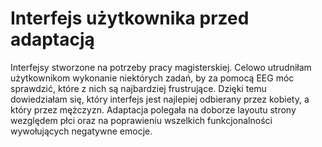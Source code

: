 # Interfejs użytkownika przed adaptacją

Interfejsy stworzone na potrzeby pracy magisterskiej. Celowo utrudniłam użytkownikom wykonanie niektórych zadań, by za pomocą EEG móc sprawdzić, które z nich są najbardziej frustrujące. Dzięki temu dowiedziałam się, który interfejs jest najlepiej odbierany przez kobiety, a który przez mężczyzn. Adaptacja polegała na doborze layoutu strony wezględem płci oraz na poprawieniu wszelkich funkcjonalności wywołujących negatywne emocje.
